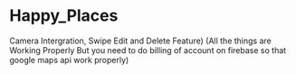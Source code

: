 # Happy_Places 
Camera Intergration, Swipe Edit and Delete Feature)
(All the things are Working Properly But you need to do billing of account on firebase so that google maps api work properly)
